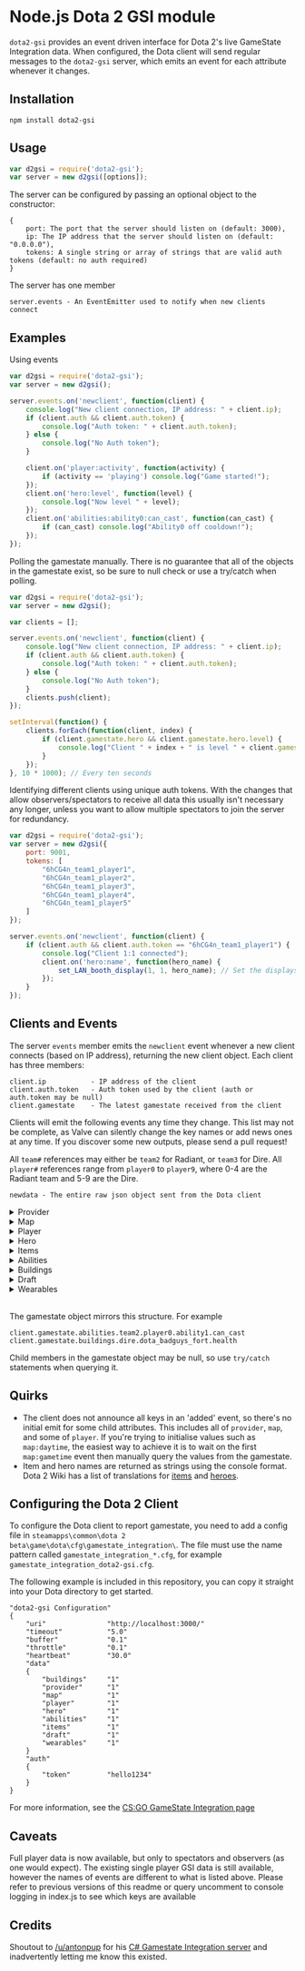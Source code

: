 # Node.js Dota 2 GSI module

`dota2-gsi` provides an event driven interface for Dota 2's live GameState Integration data. When configured, the Dota client will send regular messages to the `dota2-gsi` server, which emits an event for each attribute whenever it changes.

## Installation

`npm install dota2-gsi`

## Usage

```javascript
var d2gsi = require('dota2-gsi');
var server = new d2gsi([options]);
```

The server can be configured by passing an optional object to the constructor:
```
{
    port: The port that the server should listen on (default: 3000),
    ip: The IP address that the server should listen on (default: "0.0.0.0"),
    tokens: A single string or array of strings that are valid auth tokens (default: no auth required)
}
```

The server has one member
```
server.events - An EventEmitter used to notify when new clients connect
```

## Examples

Using events
```javascript
var d2gsi = require('dota2-gsi');
var server = new d2gsi();

server.events.on('newclient', function(client) {
    console.log("New client connection, IP address: " + client.ip);
    if (client.auth && client.auth.token) {
        console.log("Auth token: " + client.auth.token);
    } else {
        console.log("No Auth token");
    }

    client.on('player:activity', function(activity) {
        if (activity == 'playing') console.log("Game started!");
    });
    client.on('hero:level', function(level) {
        console.log("Now level " + level);
    });
    client.on('abilities:ability0:can_cast', function(can_cast) {
        if (can_cast) console.log("Ability0 off cooldown!");
    });
});
```

Polling the gamestate manually. There is no guarantee that all of the objects in the gamestate exist, so be sure to null check or use a try/catch when polling.
```javascript
var d2gsi = require('dota2-gsi');
var server = new d2gsi();

var clients = [];

server.events.on('newclient', function(client) {
    console.log("New client connection, IP address: " + client.ip);
    if (client.auth && client.auth.token) {
        console.log("Auth token: " + client.auth.token);
    } else {
        console.log("No Auth token");
    }
    clients.push(client);
});

setInterval(function() {
    clients.forEach(function(client, index) {
        if (client.gamestate.hero && client.gamestate.hero.level) {
            console.log("Client " + index + " is level " + client.gamestate.hero.level);
        }
    });
}, 10 * 1000); // Every ten seconds
```

Identifying different clients using unique auth tokens. With the changes that allow observers/spectators to receive all data this usually isn't necessary any longer, unless you want to allow multiple spectators to join the server for redundancy.
```javascript
var d2gsi = require('dota2-gsi');
var server = new d2gsi({
    port: 9001,
    tokens: [
        "6hCG4n_team1_player1",
        "6hCG4n_team1_player2",
        "6hCG4n_team1_player3",
        "6hCG4n_team1_player4",
        "6hCG4n_team1_player5"
    ]
});

server.events.on('newclient', function(client) {
    if (client.auth && client.auth.token == "6hCG4n_team1_player1") {
        console.log("Client 1:1 connected");
        client.on('hero:name', function(hero_name) {
            set_LAN_booth_display(1, 1, hero_name); // Set the displays on the TI booths for example
        });
    }
});
```

## Clients and Events

The server `events` member emits the `newclient` event whenever a new client connects (based on IP address), returning the new client object. Each client has three members:

```
client.ip           - IP address of the client
client.auth.token   - Auth token used by the client (auth or auth.token may be null)
client.gamestate    - The latest gamestate received from the client
```

Clients will emit the following events any time they change. This list may not be complete, as Valve can silently change the key names or add news ones at any time. If you discover some new outputs, please send a pull request!

All ```team#``` references may either be ```team2``` for Radiant, or ```team3``` for Dire. All ```player#``` references range from ```player0``` to ```player9```, where 0-4 are the Radiant team and 5-9 are the Dire.

```
newdata - The entire raw json object sent from the Dota client
```

<details>
    <summary>Provider</summary>

    provider:name
    provider:appid
    provider:version
    provider:timestamp
</details>

<details>
    <summary>Map</summary>

    map:clock_time
    map:daytime
    map:dire_ward_purchase_cooldown
    map:game_state
    map:game_time
    map:name
    map:matchid
    map:radiant_ward_purchase_cooldown
    map:nightstalker_night
    map:roshan_state
    map:roshan_state_end_seconds
    map:win_team
    map:customgamename
</details>

<details>
    <summary>Player</summary>

    player:team#:player#:assists
    player:team#:player#:camps_stacked
    player:team#:player#:deaths
    player:team#:player#:denies
    player:team#:player#:gold
    player:team#:player#:gold_reliable
    player:team#:player#:gold_unreliable
    player:team#:player#:gpm
    player:team#:player#:hero_damage
    player:team#:player#:kill_list:victimid_#
    player:team#:player#:kill_streak
    player:team#:player#:kills
    player:team#:player#:last_hits
    player:team#:player#:net_worth
    player:team#:player#:pro_name
    player:team#:player#:runes_activated
    player:team#:player#:support_gold_spent
    player:team#:player#:wards_destroyed
    player:team#:player#:wards_placed
    player:team#:player#:wards_purchased
    player:team#:player#:xpm
</details>

<details>
    <summary>Hero</summary>

    hero:team#:player#:alive
    hero:team#:player#:break
    hero:team#:player#:buyback_cost
    hero:team#:player#:buyback_cooldown
    hero:team#:player#:disarmed
    hero:team#:player#:has_debuff
    hero:team#:player#:health
    hero:team#:player#:health_percent
    hero:team#:player#:hexed
    hero:team#:player#:id
    hero:team#:player#:level
    hero:team#:player#:magicimmune
    hero:team#:player#:mana
    hero:team#:player#:mana_percent
    hero:team#:player#:max_health
    hero:team#:player#:max_mana
    hero:team#:player#:muted
    hero:team#:player#:name
    hero:team#:player#:respawn_seconds
    hero:team#:player#:selected_unit
    hero:team#:player#:silenced
    hero:team#:player#:stunned
    hero:team#:player#:talent_# (1-8)
    hero:team#:player#:xpos
    hero:team#:player#:ypos
</details>

<details>
    <summary>Items</summary>

    items:team#:player#:slot#:can_cast
    items:team#:player#:slot#:charges
    items:team#:player#:slot#:contains_rune
    items:team#:player#:slot#:cooldown
    items:team#:player#:slot#:name
    items:team#:player#:slot#:passive
    items:team#:player#:slot#:purchaser

    items:team#:player#:stash#:can_cast
    items:team#:player#:stash#:charges
    items:team#:player#:stash#:contains_rune
    items:team#:player#:stash#:cooldown
    items:team#:player#:stash#:name
    items:team#:player#:stash#:passive
    items:team#:player#:stash#:purchaser
</details>

<details>
    <summary>Abilities</summary>

    abilities:team#:player#:ability#:ability_active
    abilities:team#:player#:ability#:can_cast
    abilities:team#:player#:ability#:cooldown
    abilities:team#:player#:ability#:level
    abilities:team#:player#:ability#:name
    abilities:team#:player#:ability#:passive
    abilities:team#:player#:ability#:ultimate
</details>

<details>
    <summary>Buildings</summary>

    buildings:radiant:dota_goodguys_tower#_top.health (1-4)
    buildings:radiant:dota_goodguys_tower#_top.max_health
    buildings:radiant:dota_goodguys_tower#_mid.health (1-3)
    buildings:radiant:dota_goodguys_tower#_mid.max_health
    buildings:radiant:dota_goodguys_tower#_bot.health (1-4)
    buildings:radiant:dota_goodguys_tower#_bot.max_health
    buildings:radiant:good_rax_range_top.health
    buildings:radiant:good_rax_range_top.max_health
    buildings:radiant:good_rax_melee_top.health
    buildings:radiant:good_rax_melee_top.max_health
    buildings:radiant:good_rax_range_mid.health
    buildings:radiant:good_rax_range_mid.max_health
    buildings:radiant:good_rax_melee_mid.health
    buildings:radiant:good_rax_melee_mid.max_health
    buildings:radiant:good_rax_range_bot.health
    buildings:radiant:good_rax_range_bot.max_health
    buildings:radiant:good_rax_melee_bot.health
    buildings:radiant:good_rax_melee_bot.max_health
    buildings:radiant:dota_goodguys_fort:health
    buildings:radiant:dota_goodguys_fort:max_health

    buildings:dire:dota_badguys_tower#_top.health (1-4)
    buildings:dire:dota_badguys_tower#_top.max_health
    buildings:dire:dota_badguys_tower#_mid.health (1-3)
    buildings:dire:dota_badguys_tower#_mid.max_health
    buildings:dire:dota_badguys_tower#_bot.health (1-4)
    buildings:dire:dota_badguys_tower#_bot.max_health
    buildings:dire:bad_rax_range_top.health
    buildings:dire:bad_rax_range_top.max_health
    buildings:dire:bad_rax_melee_top.health
    buildings:dire:bad_rax_melee_top.max_health
    buildings:dire:bad_rax_range_mid.health
    buildings:dire:bad_rax_range_mid.max_health
    buildings:dire:bad_rax_melee_mid.health
    buildings:dire:bad_rax_melee_mid.max_health
    buildings:dire:bad_rax_range_bot.health
    buildings:dire:bad_rax_range_bot.max_health
    buildings:dire:bad_rax_melee_bot.health
    buildings:dire:bad_rax_melee_bot.max_health
    buildings:dire:dota_badguys_fort:health
    buildings:dire:dota_badguys_fort:max_health
</details>

<details>
    <summary>Draft</summary>

    draft:activeteam
    draft:activeteam_time_remaining
    draft:dire_bonus_time
    draft:pick
    draft:radiant_bonus_time
    draft:team#:home_team
    draft:team#:ban#_class (0-5)
    draft:team#:ban#_id (0-5)
    draft:team#:pick#_class (0-4)
    draft:team#:pick#_id (0-4)
</details>

<details>
    <summary>Wearables</summary>

    wearables:team#:player#:wearable#
    wearables:team#:player#:style#
</details>
<br>

The gamestate object mirrors this structure. For example
```
client.gamestate.abilities.team2.player0.ability1.can_cast
client.gamestate.buildings.dire.dota_badguys_fort.health
```

Child members in the gamestate object may be null, so use ```try/catch``` statements when querying it.

## Quirks
* The client does not announce all keys in an 'added' event, so there's no initial emit for some child attributes. This includes all of `provider`, `map`, and some of `player`. If you're trying to initialise values such as `map:daytime`, the easiest way to achieve it is to wait on the first `map:gametime` event then manually query the values from the gamestate.
* Item and hero names are returned as strings using the console format. Dota 2 Wiki has a list of translations for [items](http://dota2.gamepedia.com/Cheats#Item_names) and [heroes](http://dota2.gamepedia.com/Cheats#Hero_names).


## Configuring the Dota 2 Client

To configure the Dota client to report gamestate, you need to add a config file in `steamapps\common\dota 2 beta\game\dota\cfg\gamestate_integration\`. The file must use the name pattern called `gamestate_integration_*.cfg`, for example `gamestate_integration_dota2-gsi.cfg`.

The following example is included in this repository, you can copy it straight into your Dota directory to get started.
```
"dota2-gsi Configuration"
{
    "uri"               "http://localhost:3000/"
    "timeout"           "5.0"
    "buffer"            "0.1"
    "throttle"          "0.1"
    "heartbeat"         "30.0"
    "data"
    {
        "buildings"     "1"
        "provider"      "1"
        "map"           "1"
        "player"        "1"
        "hero"          "1"
        "abilities"     "1"
        "items"         "1"
        "draft"         "1"
        "wearables"     "1"
    }
    "auth"
    {
        "token"         "hello1234"
    }
}
```

For more information, see the [CS:GO GameState Integration page](https://developer.valvesoftware.com/wiki/Counter-Strike:_Global_Offensive_Game_State_Integration)

## Caveats

Full player data is now available, but only to spectators and observers (as one would expect). The existing single player GSI data is still available, however the names of events are different to what is listed above. Please refer to previous versions of this readme or query uncomment to console logging in index.js to see which keys are available

## Credits

Shoutout to [/u/antonpup](https://www.reddit.com/user/antonpup) for his [C# Gamestate Integration server](https://github.com/antonpup/Dota2GSI) and inadvertently letting me know this existed.
